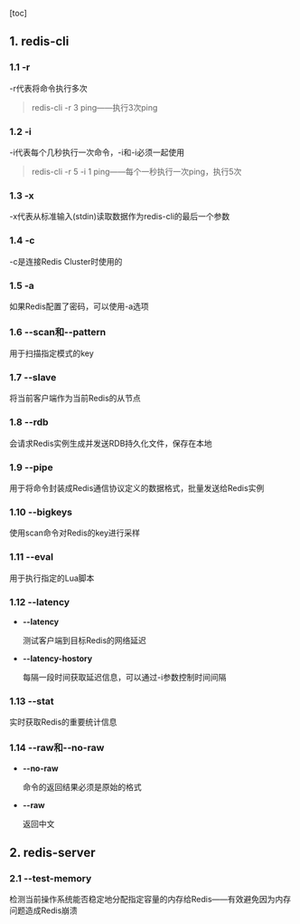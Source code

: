 [toc]

## 1. redis-cli

### 1.1 -r

-r代表将命令执行多次

> redis-cli -r 3 ping——执行3次ping

### 1.2 -i

-i代表每个几秒执行一次命令，-i和-i必须一起使用

> redis-cli -r 5 -i 1 ping——每个一秒执行一次ping，执行5次

### 1.3 -x

-x代表从标准输入(stdin)读取数据作为redis-cli的最后一个参数

### 1.4 -c

-c是连接Redis Cluster时使用的

### 1.5 -a

如果Redis配置了密码，可以使用-a选项

### 1.6 --scan和--pattern

用于扫描指定模式的key

### 1.7 --slave

将当前客户端作为当前Redis的从节点

### 1.8 --rdb

会请求Redis实例生成并发送RDB持久化文件，保存在本地

### 1.9 --pipe

用于将命令封装成Redis通信协议定义的数据格式，批量发送给Redis实例

### 1.10 --bigkeys

使用scan命令对Redis的key进行采样

### 1.11 --eval

用于执行指定的Lua脚本

### 1.12 --latency

* **--latency**

  测试客户端到目标Redis的网络延迟

* **--latency-hostory**

  每隔一段时间获取延迟信息，可以通过-i参数控制时间间隔

### 1.13 --stat

实时获取Redis的重要统计信息

### 1.14 --raw和--no-raw

* **--no-raw**

  命令的返回结果必须是原始的格式

* **--raw**

  返回中文



## 2. redis-server

### 2.1 --test-memory

检测当前操作系统能否稳定地分配指定容量的内存给Redis——有效避免因为内存问题造成Redis崩溃